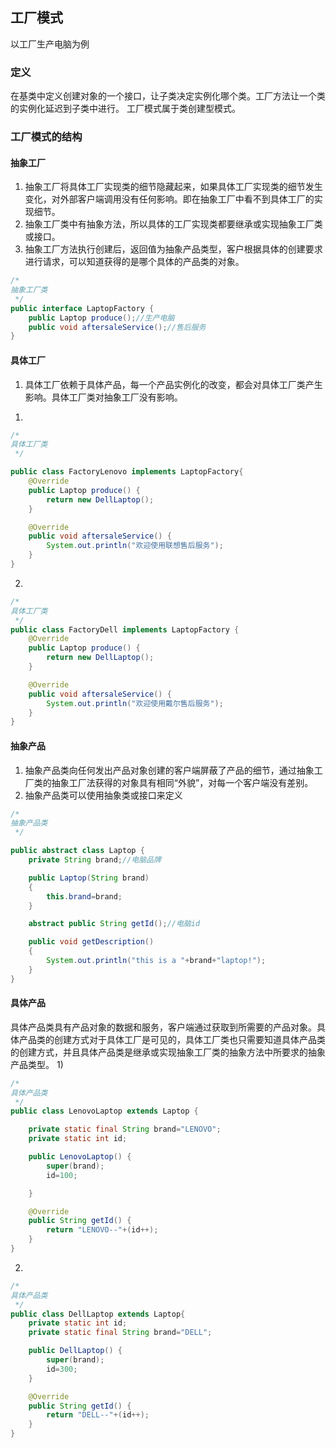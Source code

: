 ## 工厂模式
以工厂生产电脑为例

### 定义
在基类中定义创建对象的一个接口，让子类决定实例化哪个类。工厂方法让一个类的实例化延迟到子类中进行。
工厂模式属于类创建型模式。

### 工厂模式的结构
#### 抽象工厂
1. 抽象工厂将具体工厂实现类的细节隐藏起来，如果具体工厂实现类的细节发生变化，对外部客户端调用没有任何影响。即在抽象工厂中看不到具体工厂的实现细节。
2. 抽象工厂类中有抽象方法，所以具体的工厂实现类都要继承或实现抽象工厂类或接口。
3. 抽象工厂方法执行创建后，返回值为抽象产品类型，客户根据具体的创建要求进行请求，可以知道获得的是哪个具体的产品类的对象。
```java
/*
抽象工厂类
 */
public interface LaptopFactory {
    public Laptop produce();//生产电脑
    public void aftersaleService();//售后服务
}

```
#### 具体工厂
1. 具体工厂依赖于具体产品，每一个产品实例化的改变，都会对具体工厂类产生影响。具体工厂类对抽象工厂没有影响。
1)
```java
/*
具体工厂类
 */

public class FactoryLenovo implements LaptopFactory{
    @Override
    public Laptop produce() {
        return new DellLaptop();
    }

    @Override
    public void aftersaleService() {
        System.out.println("欢迎使用联想售后服务");
    }
}
```
2)
```java
/*
具体工厂类
 */
public class FactoryDell implements LaptopFactory {
    @Override
    public Laptop produce() {
        return new DellLaptop();
    }

    @Override
    public void aftersaleService() {
        System.out.println("欢迎使用戴尔售后服务");
    }
}

```
#### 抽象产品
1. 抽象产品类向任何发出产品对象创建的客户端屏蔽了产品的细节，通过抽象工厂类的抽象工厂法获得的对象具有相同“外貌”，对每一个客户端没有差别。
2. 抽象产品类可以使用抽象类或接口来定义
```java
/*
抽象产品类
 */

public abstract class Laptop {
    private String brand;//电脑品牌

    public Laptop(String brand)
    {
        this.brand=brand;
    }

    abstract public String getId();//电脑id

    public void getDescription()
    {
        System.out.println("this is a "+brand+"laptop!");
    }
}

```
#### 具体产品
具体产品类具有产品对象的数据和服务，客户端通过获取到所需要的产品对象。具体产品类的创建方式对于具体工厂是可见的，具体工厂类也只需要知道具体产品类的创建方式，并且具体产品类是继承或实现抽象工厂类的抽象方法中所要求的抽象产品类型。
1)
```java
/*
具体产品类
 */
public class LenovoLaptop extends Laptop {

    private static final String brand="LENOVO";
    private static int id;

    public LenovoLaptop() {
        super(brand);
        id=100;

    }

    @Override
    public String getId() {
        return "LENOVO--"+(id++);
    }
}

```
2)
```java
/*
具体产品类
 */
public class DellLaptop extends Laptop{
    private static int id;
    private static final String brand="DELL";

    public DellLaptop() {
        super(brand);
        id=300;
    }

    @Override
    public String getId() {
        return "DELL--"+(id++);
    }
}

```
